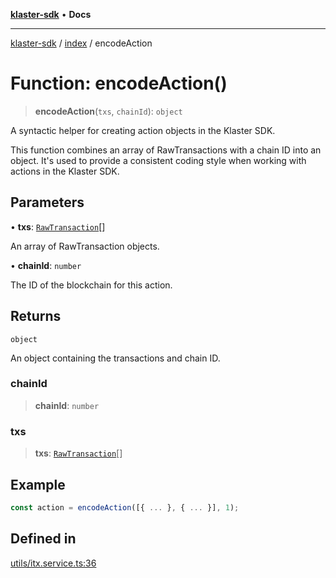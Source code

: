 [**klaster-sdk**](../../README.md) • **Docs**

***

[klaster-sdk](../../README.md) / [index](../README.md) / encodeAction

# Function: encodeAction()

> **encodeAction**(`txs`, `chainId`): `object`

A syntactic helper for creating action objects in the Klaster SDK.

This function combines an array of RawTransactions with a chain ID into an object.
It's used to provide a consistent coding style when working with actions in the Klaster SDK.

## Parameters

• **txs**: [`RawTransaction`](../../types/interfaces/RawTransaction.md)[]

An array of RawTransaction objects.

• **chainId**: `number`

The ID of the blockchain for this action.

## Returns

`object`

An object containing the transactions and chain ID.

### chainId

> **chainId**: `number`

### txs

> **txs**: [`RawTransaction`](../../types/interfaces/RawTransaction.md)[]

## Example

```ts
const action = encodeAction([{ ... }, { ... }], 1);
```

## Defined in

[utils/itx.service.ts:36](https://github.com/0xPolycode/klaster-sdk/blob/3cf08fc5b4200ded4c039f2f5c07003d95710139/src/utils/itx.service.ts#L36)
